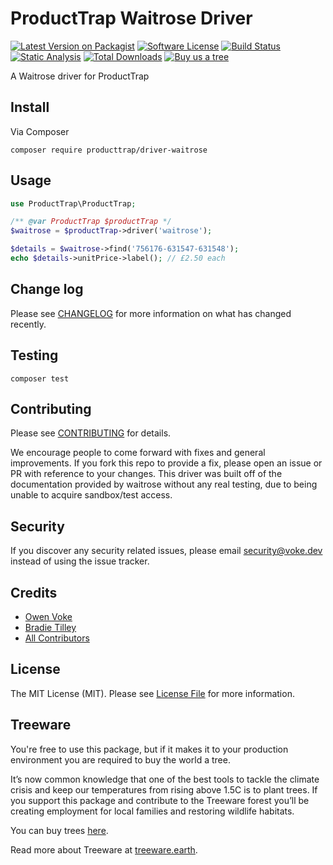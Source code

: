 # ProductTrap Waitrose Driver

[![Latest Version on Packagist][ico-version]][link-packagist]
[![Software License][ico-license]](LICENSE.md)
[![Build Status][ico-github-actions]][link-github-actions]
[![Static Analysis][ico-static-analysis]][link-static-analysis]
[![Total Downloads][ico-downloads]][link-downloads]
[![Buy us a tree][ico-treeware-gifting]][link-treeware-gifting]

A Waitrose driver for ProductTrap

## Install

Via Composer

```shell
composer require producttrap/driver-waitrose
```

## Usage

```php
use ProductTrap\ProductTrap;

/** @var ProductTrap $productTrap */
$waitrose = $productTrap->driver('waitrose');

$details = $waitrose->find('756176-631547-631548');
echo $details->unitPrice->label(); // £2.50 each
```

## Change log

Please see [CHANGELOG](CHANGELOG.md) for more information on what has changed recently.

## Testing

```shell
composer test
```

## Contributing

Please see [CONTRIBUTING](.github/CONTRIBUTING.md) for details.

We encourage people to come forward with fixes and general improvements. If you fork this repo to provide a fix, please open an issue or PR with reference to your changes. This driver was built off of the documentation provided by waitrose without any real testing, due to being unable to acquire sandbox/test access.

## Security

If you discover any security related issues, please email security@voke.dev instead of using the issue tracker.

## Credits

- [Owen Voke][link-author]
- [Bradie Tilley][link-author2]
- [All Contributors][link-contributors]

## License

The MIT License (MIT). Please see [License File](LICENSE.md) for more information.

## Treeware

You're free to use this package, but if it makes it to your production environment you are required to buy the world a tree.

It’s now common knowledge that one of the best tools to tackle the climate crisis and keep our temperatures from rising above 1.5C is to plant trees. If you support this package and contribute to the Treeware forest you’ll be creating employment for local families and restoring wildlife habitats.

You can buy trees [here][link-treeware-gifting].

Read more about Treeware at [treeware.earth][link-treeware].

[ico-version]: https://img.shields.io/packagist/v/producttrap/driver-waitrose.svg?style=flat-square
[ico-license]: https://img.shields.io/badge/license-MIT-brightgreen.svg?style=flat-square
[ico-github-actions]: https://img.shields.io/github/workflow/status/producttrap/driver-waitrose/Tests.svg?style=flat-square
[ico-static-analysis]: https://img.shields.io/github/workflow/status/producttrap/driver-waitrose/Static%20Analysis.svg?style=flat-square&label=Static%20Analysis
[ico-downloads]: https://img.shields.io/packagist/dt/producttrap/driver-waitrose.svg?style=flat-square
[ico-treeware-gifting]: https://img.shields.io/badge/Treeware-%F0%9F%8C%B3-lightgreen?style=flat-square

[link-packagist]: https://packagist.org/packages/producttrap/driver-waitrose
[link-github-actions]: https://github.com/producttrap/driver-waitrose/actions
[link-static-analysis]: https://github.com/producttrap/driver-waitrose/actions/workflows/static.yml
[link-downloads]: https://packagist.org/packages/producttrap/driver-waitrose
[link-treeware]: https://treeware.earth
[link-treeware-gifting]: https://ecologi.com/owenvoke?gift-trees
[link-author]: https://github.com/owenvoke
[link-author2]: https://github.com/bradietilley
[link-contributors]: ../../contributors

